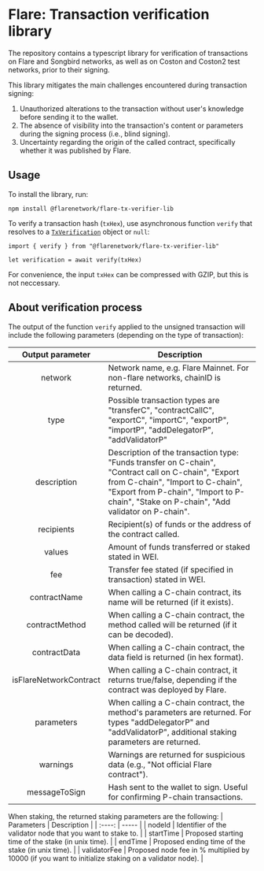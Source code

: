 # Flare: Transaction verification library

The repository contains a typescript library for verification of transactions on Flare and Songbird networks, as well as on Coston and Coston2 test networks, prior to their signing.

This library mitigates the main challenges encountered during transaction signing:
1. Unauthorized alterations to the transaction without user's knowledge before sending it to the wallet.
2. The absence of visibility into the transaction's content or parameters during the signing process (i.e., blind signing).
3. Uncertainty regarding the origin of the called contract, specifically whether it was published by Flare.

## Usage

To install the library, run:
```
npm install @flarenetwork/flare-tx-verifier-lib
```
To verify a transaction hash (`txHex`), use asynchronous function `verify` that resolves to a [`TxVerification`](src/interface.ts) object or `null`:
```
import { verify } from "@flarenetwork/flare-tx-verifier-lib"

let verification = await verify(txHex)
```
For convenience, the input `txHex` can be compressed with GZIP, but this is not neccessary.

## About verification process

The output of the function `verify` applied to the unsigned transaction will include the following parameters (depending on the type of transaction):

| Output parameter | Description |
| :----: | ----- | 
| network 					      | Network name, e.g. Flare Mainnet. For non-flare networks, chainID is returned. |
| type 						        | Possible transaction types are "transferC", "contractCallC", "exportC", "importC", "exportP", "importP", "addDelegatorP", "addValidatorP" |
| description 				    | Description of the transaction type: "Funds transfer on C-chain", "Contract call on C-chain", "Export from C-chain", "Import to C-chain", "Export from P-chain", "Import to P-chain", "Stake on P-chain", "Add validator on P-chain". |                 
| recipients  				    | Recipient(s) of funds or the address of the contract called. |
| values      				    | Amount of funds transferred or staked stated in WEI. |
| fee         				    | Transfer fee stated (if specified in transaction) stated in WEI.  |              
| contractName      		  | When calling a C-chain contract, its name will be returned (if it exists).  |               	
| contractMethod   			  | When calling a C-chain contract, the method called will be returned (if it can be decoded). |                  
| contractData      		  | When calling a C-chain contract, the data field is returned (in hex format). |
| isFlareNetworkContract 	| When calling a C-chain contract, it returns true/false, depending if the contract was deployed by Flare. |
| parameters				      | When calling a C-chain contract, the method's parameters are returned. For types "addDelegatorP" and "addValidatorP", additional staking parameters are returned. |
| warnings					      | Warnings are returned for suspicious data (e.g., "Not official Flare contract"). |
| messageToSign	  			  | Hash sent to the wallet to sign. Useful for confirming P-chain transactions. |

When staking, the returned staking parameters are the following:
| Parameters | Description |
| :----: | ----- | 
| nodeId | Identifier of the validator node that you want to stake to. |
| startTime | Proposed starting time of the stake (in unix time). |
| endTime | Proposed ending time of the stake (in unix time). |
| validatorFee | Proposed node fee in % multiplied by 10000 (if you want to initialize staking on a validator node). |
